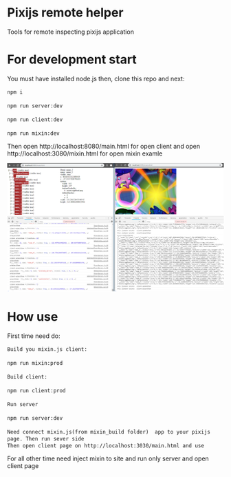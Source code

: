# Pixijs remote helper

Tools for remote inspecting pixijs application


# For development start

You must have installed node.js then, clone this repo and next:

    npm i

    npm run server:dev

    npm run client:dev

    npm run mixin:dev

Then open http://localhost:8080/main.html for open client
and open http://localhost:3080/mixin.html for open mixin examle


![alt tag](preview.png)


# How use

First time need do:

    Build you mixin.js client:

    npm run mixin:prod

    Build client:

    npm run client:prod

    Run server

    npm run server:dev

    Need connect mixin.js(from mixin_build folder)  app to your pixijs page. Then run sever side
    Then open client page on http://localhost:3030/main.html and use

For all other time need inject mixin to site and run only server and open client page
